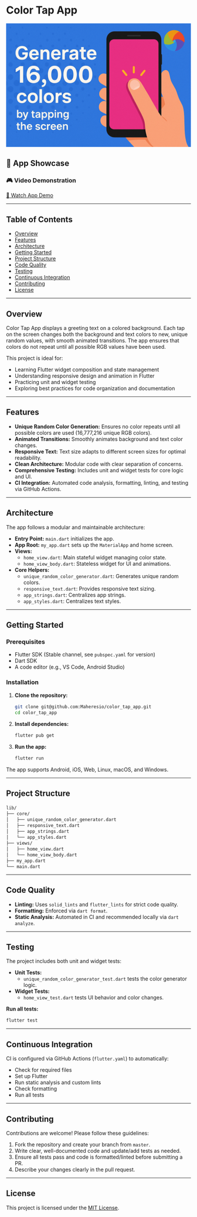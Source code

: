 # Color Tap App

![Color Tap App Banner](banner.png)

## 🎥 App Showcase

### 🎮 Video Demonstration
[🎥 Watch App Demo](https://drive.google.com/file/d/1DX8RbnwR7Ka6aCEBfFu4jAY6JMhiW8oN/view?usp=sharing)


---

## Table of Contents

- [Overview](#overview)
- [Features](#features)
- [Architecture](#architecture)
- [Getting Started](#getting-started)
- [Project Structure](#project-structure)
- [Code Quality](#code-quality)
- [Testing](#testing)
- [Continuous Integration](#continuous-integration)
- [Contributing](#contributing)
- [License](#license)

---

## Overview

Color Tap App displays a greeting text on a colored background. Each tap on the screen changes both the background and text colors to new, unique random values, with smooth animated transitions. The app ensures that colors do not repeat until all possible RGB values have been used.

This project is ideal for:

- Learning Flutter widget composition and state management
- Understanding responsive design and animation in Flutter
- Practicing unit and widget testing
- Exploring best practices for code organization and documentation

---

## Features

- **Unique Random Color Generation:** Ensures no color repeats until all possible colors are used (16,777,216 unique RGB colors).
- **Animated Transitions:** Smoothly animates background and text color changes.
- **Responsive Text:** Text size adapts to different screen sizes for optimal readability.
- **Clean Architecture:** Modular code with clear separation of concerns.
- **Comprehensive Testing:** Includes unit and widget tests for core logic and UI.
- **CI Integration:** Automated code analysis, formatting, linting, and testing via GitHub Actions.

---

## Architecture

The app follows a modular and maintainable architecture:

- **Entry Point:** `main.dart` initializes the app.
- **App Root:** `my_app.dart` sets up the `MaterialApp` and home screen.
- **Views:**
    - `home_view.dart`: Main stateful widget managing color state.
    - `home_view_body.dart`: Stateless widget for UI and animations.
- **Core Helpers:**
    - `unique_random_color_generator.dart`: Generates unique random colors.
    - `responsive_text.dart`: Provides responsive text sizing.
    - `app_strings.dart`: Centralizes app strings.
    - `app_styles.dart`: Centralizes text styles.

---

## Getting Started

### Prerequisites

- Flutter SDK (Stable channel, see `pubspec.yaml` for version)
- Dart SDK
- A code editor (e.g., VS Code, Android Studio)

### Installation

1. **Clone the repository:**
     ```sh
     git clone git@github.com:Maheresio/color_tap_app.git
     cd color_tap_app
     ```
2. **Install dependencies:**
     ```sh
     flutter pub get
     ```
3. **Run the app:**
     ```sh
     flutter run
     ```

The app supports Android, iOS, Web, Linux, macOS, and Windows.

---

## Project Structure

```
lib/
├── core/
│   ├── unique_random_color_generator.dart
│   ├── responsive_text.dart
│   ├── app_strings.dart
│   └── app_styles.dart
├── views/
│   ├── home_view.dart
│   └── home_view_body.dart
├── my_app.dart
└── main.dart
```

---

## Code Quality

- **Linting:** Uses `solid_lints` and `flutter_lints` for strict code quality.
- **Formatting:** Enforced via `dart format`.
- **Static Analysis:** Automated in CI and recommended locally via `dart analyze`.

---

## Testing

The project includes both unit and widget tests:

- **Unit Tests:**
    - `unique_random_color_generator_test.dart` tests the color generator logic.
- **Widget Tests:**
    - `home_view_test.dart` tests UI behavior and color changes.

**Run all tests:**
```sh
flutter test
```

---

## Continuous Integration

CI is configured via GitHub Actions (`flutter.yaml`) to automatically:

- Check for required files
- Set up Flutter
- Run static analysis and custom lints
- Check formatting
- Run all tests

---

## Contributing

Contributions are welcome! Please follow these guidelines:

1. Fork the repository and create your branch from `master`.
2. Write clear, well-documented code and update/add tests as needed.
3. Ensure all tests pass and code is formatted/linted before submitting a PR.
4. Describe your changes clearly in the pull request.

---

## License

This project is licensed under the [MIT License](LICENSE).

